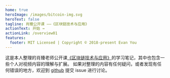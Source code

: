 ```yaml
---
home: true
heroImage: /images/bitcoin-img.svg
heroText: false
tagline: 肖臻公开课 ——《区块链技术与应用》
actionText: 开始 →
actionLink: /overview01
features:
  footer: MIT Licensed | Copyright © 2018-present Evan You
---
```


这是本人整理的肖臻老师公开课[《区块链技术与应用》](https://www.bilibili.com/video/BV1Vt411X7JF?spm_id_from=333.337.search-card.all.click&vd_source=797eec78b48718195283e6652475b653)的学习笔记，其中也包含一些个人对视频内容的理解与扩展。 如果对整理的内容有任何疑问，或者发现有任何错误的地方，欢迎到 [github](https://github.com/ok-james/coin-notes) 提交 issue 进行讨论。
